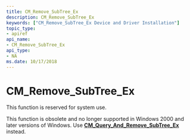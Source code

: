 ```yaml
---
title: CM_Remove_SubTree_Ex
description: CM_Remove_SubTree_Ex
keywords: ["CM_Remove_SubTree_Ex Device and Driver Installation"]
topic_type:
- apiref
api_name:
- CM_Remove_SubTree_Ex
api_type:
- NA
ms.date: 10/17/2018
---
```


# CM_Remove_SubTree_Ex

This function is reserved for system use.

This function is obsolete and no longer supported in Windows 2000 and later versions of Windows. Use [**CM_Query_And_Remove_SubTree_Ex**](/windows/win32/api/cfgmgr32/nf-cfgmgr32-cm_query_and_remove_subtree_exw) instead.
